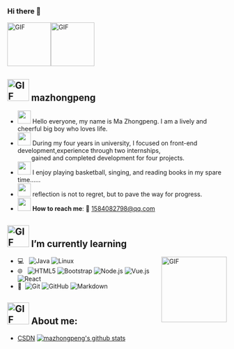 ### Hi there 👋
<img align="center" alt="GIF" height ="100"  src= "https://walfiegif.files.wordpress.com/2023/07/out-transparent-21.gif?w=560&h=261&crop=1" /><img align="center" alt="GIF" height ="100"  src= "https://walfiegif.files.wordpress.com/2023/07/out-transparent-47.gif?w=560&h=148&crop=1" />

## <img height ="50" alt="GIF" src= "https://walfiegif.files.wordpress.com/2023/06/out-transparent-3.gif?w=560&h=560&crop=1" /> mazhongpeng
- <img src="https://media.giphy.com/media/j1sGG7gbue5o2gS31X/giphy.gif" width="30px">&nbsp;Hello everyone, my name is Ma Zhongpeng. I am a lively and cheerful big boy who loves life.
- <img src="https://media.giphy.com/media/7TcdtHOCxo3meUvPgj/giphy.gif" width="30px">&nbsp;During my four years in university, I focused on front-end development,experience through two internships,<br/> &nbsp;&nbsp;&nbsp;&nbsp;&nbsp;&nbsp;&nbsp;&nbsp;gained  and completed development for four projects.
- <img src="https://media.giphy.com/media/gicLJtvYJlEh0LSdCl/giphy.gif" width="30px">&nbsp;I enjoy playing basketball, singing, and reading books in my spare time......
- <img src="https://media.giphy.com/media/mG7xN3NU7WeUUGiKjM/giphy.gif" width="30px">&nbsp;reflection is not to regret, but to pave the way for progress.
- <img src="https://media.giphy.com/media/1AgViXhq0ZzOZyYfHV/giphy.gif" width="30px">&nbsp;**How to reach me**: 📧 1584082798@qq.com
## <img height ="50" alt="GIF" src= "https://walfiegif.files.wordpress.com/2023/07/out-transparent-40.gif?w=560&h=591&crop=1" /> I’m currently learning        

- 💻 &#160; ![Java](https://img.shields.io/badge/-Java-333333?style=flat&logo=Java&logoColor=007396)
  ![Linux](https://img.shields.io/badge/-Linux-333333?style=flat&logo=Linux&logoColor=FCC624)
  <img align="right" alt="GIF" height ="150"  src= "https://walfiegif.files.wordpress.com/2023/07/out-transparent-132.gif?w=560&h=560&crop=1" />
- 🌐 &#160; ![HTML5](https://img.shields.io/badge/-HTML5-333333?style=flat&logo=HTML5)
  ![Bootstrap](https://img.shields.io/badge/-Bootstrap-333333?style=flat&logo=bootstrap&logoColor=563D7C)
  ![Node.js](https://img.shields.io/badge/-Node.js-333333?style=flat&logo=node.js)
  ![Vue.js](https://img.shields.io/badge/-VueJS-333333?style=flat&logo=Vue.js)
  ![React](https://img.shields.io/badge/-React-333333?style=flat&logo=React)
- 🔧 &#160;![Git](https://img.shields.io/badge/-Git-333333?style=flat&logo=git)
  ![GitHub](https://img.shields.io/badge/-GitHub-333333?style=flat&logo=github)
  ![Markdown](https://img.shields.io/badge/-Markdown-333333?style=flat&logo=markdown)

## <img height ="50" alt="GIF" src= "https://walfiegif.files.wordpress.com/2024/01/out-transparent-7.gif?w=560&h=560&crop=1" /> About me:
- [CSDN](https://blog.csdn.net/mzp520lf)
[![mazhongpeng's github stats](https://github-readme-stats.vercel.app/api?username=mazhongpeng)](https://github.com/anuraghazra/github-readme-stats)

